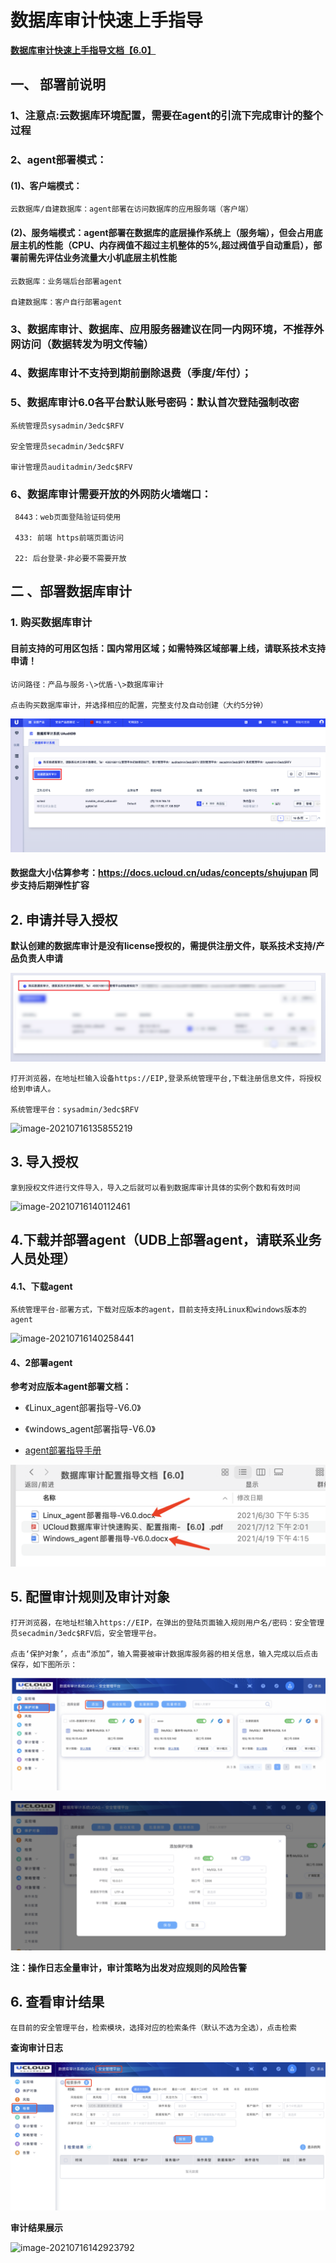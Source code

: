 

# 数据库审计快速上手指导

[**数据库审计快速上手指导文档【6.0】**](https://dn-audit-docs.cn-bj.ufileos.com/%E6%95%B0%E6%8D%AE%E5%BA%93%E5%AE%A1%E8%AE%A1%E9%85%8D%E7%BD%AE%E6%8C%87%E5%AF%BC%E6%96%87%E6%A1%A3%E3%80%906.0%E3%80%91.zip)

## 一、 部署前说明
### 1、注意点:云数据库环境配置，需要在agent的引流下完成审计的整个过程

### 2、agent部署模式：

  #### (1)、客户端模式：

    云数据库/自建数据库：agent部署在访问数据库的应用服务端（客户端）


#### (2)、服务端模式：agent部署在数据库的底层操作系统上（服务端），但会占用底层主机的性能（CPU、内存阀值不超过主机整体的5%,超过阀值乎自动重启），部署前需先评估业务流量大小机底层主机性能

    云数据库：业务端后台部署agent

    自建数据库：客户自行部署agent


### 3、数据库审计、数据库、应用服务器建议在同一内网环境，不推荐外网访问（数据转发为明文传输）

### 4、数据库审计不支持到期前删除退费（季度/年付）；

### 5、数据库审计6.0各平台默认账号密码：默认首次登陆强制改密

    系统管理员sysadmin/3edc$RFV 

    安全管理员secadmin/3edc$RFV

    审计管理员auditadmin/3edc$RFV
    
### 6、数据库审计需要开放的外网防火墙端口：

     8443：web页面登陆验证码使用
     
     433: 前端 https前端页面访问
     
     22: 后台登录-非必要不需要开放
     
    



## 二 、部署数据库审计

### 1\. 购买数据库审计

#### 目前支持的可用区包括：国内常用区域；如需特殊区域部署上线，请联系技术支持申请！

    访问路径：产品与服务-\>优盾-\>数据库审计
      
    点击购买数据库审计，并选择相应的配置，完整支付及自动创建（大约5分钟）

![](/images/goumai1.png)

#### 数据盘大小估算参考：https://docs.ucloud.cn/udas/concepts/shujupan 同步支持后期弹性扩容

## 2\. 申请并导入授权

**默认创建的数据库审计是没有license授权的，需提供注册文件，联系技术支持/产品负责人申请**

![](images/lianxifangshi.png)

    打开浏览器，在地址栏输入设备https://EIP,登录系统管理平台,下载注册信息文件，将授权给到申请人。

    系统管理平台：sysadmin/3edc$RFV 

![image-20210716135855219](images/image-20210716135855219.png)



## 3\. 导入授权

    拿到授权文件进行文件导入，导入之后就可以看到数据库审计具体的实例个数和有效时间 

![image-20210716140112461](images/image-20210716140112461.png)

## 4\.下载并部署agent（UDB上部署agent，请联系业务人员处理）

#### 4.1、下载agent

    系统管理平台-部署方式，下载对应版本的agent，目前支持支持Linux和windows版本的agent

![image-20210716140258441](images/image-20210716140258441.png)

#### 4、2部署agent

**参考对应版本agent部署文档：**

* 《Linux_agent部署指导-V6.0》

* 《windows_agent部署指导-V6.0》

* [agent部署指导手册](https://dn-audit-docs.cn-bj.ufileos.com/%E6%95%B0%E6%8D%AE%E5%BA%93%E5%AE%A1%E8%AE%A1%E9%85%8D%E7%BD%AE%E6%8C%87%E5%AF%BC%E6%96%87%E6%A1%A3%E3%80%906.0%E3%80%91.zip)

![image-20210716140544892](images/image-20210716140544892.png)

## 5\. 配置审计规则及审计对象

    打开浏览器，在地址栏输入https://EIP，在弹出的登陆页面输入规则用户名/密码：安全管理员secadmin/3edc$RFV后，安全管理平台。

    点击‘保护对象’，点击“添加”，输入需要被审计数据库服务器的相关信息，输入完成以后点击保存，如下图所示：

![img](images/wpsviw0QP.jpg) 

![img](images/wpsQ7prhq.jpg) 

 

**注：操作日志全量审计，审计策略为出发对应规则的风险告警**

## 6\. 查看审计结果

    在目前的安全管理平台，检索模块，选择对应的检索条件（默认不选为全选），点击检索

**查询审计日志**

![img](images/wpskY6y1g.jpg)

**审计结果展示**

![image-20210716142923792](images/image-20210716142923792.png)

